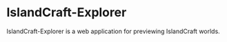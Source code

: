 IslandCraft-Explorer
====================

IslandCraft-Explorer is a web application for previewing IslandCraft worlds.
